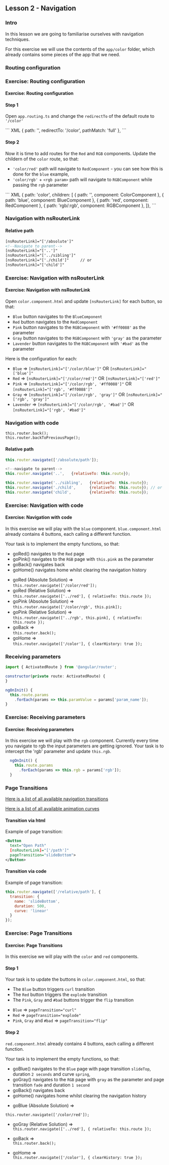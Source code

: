 ## Lesson 2 - Navigation

### Intro

In this lesson we are going to familiarise ourselves with navigation techniques.

For this exercise we will use the contents of the `app/color` folder, which already contains some pieces of the app that we need.

### Routing configuration

<!--implementation of app.rounting.ts and color.component.html component -->
<!--Configuration of app.routing.ts
  Children
  Params-->




### Exercise: Routing configuration
<h4 class="exercise-start">
  <b>Exercise</b>: Routing configuration
</h4>

#### Step 1

Open `app.routing.ts` and change the `redirectTo` of the default route to `'/color'`

<div class="solution-start"></div>
``` XML
{ path: '', redirectTo: '/color', pathMatch: 'full' },
```
<div class="solution-end"></div>

#### Step 2

Now it is time to add routes for the `Red` and `RGB` components.
Update the childern of the `color` route, so that:

 * `'color/red'` path will navigate to `RedComponent` - you can see how this is done for the `blue` example,
 * `'color/rgb'` + `<rgb param>` path will navigate to `RGBComponent` while passing the `rgb` parameter

<div class="solution-start"></div>
``` XML
{ path: 'color', children: [
  { path: '', component: ColorComponent },
  { path: 'blue', component: BlueComponent },
  { path: 'red', component: RedComponent },
  { path: 'rgb/:rgb', component: RGBComponent },
]},
```

<div class="solution-end"></div>

<div class="exercise-end"></div>


### Navigation with nsRouterLink
<!--Navigation with ngRouterLink-->

#### Relative path

``` XML
[nsRouterLink]="['/absolute']"
<!--Navigate to parent-->
[nsRouterLink]="['..']"
[nsRouterLink]="['../sibling']"
[nsRouterLink]="['./child']"     // or
[nsRouterLink]="['child']" 
```

### Exercise: Navigation with nsRouterLink

<h4 class="exercise-start">
  <b>Exercise</b>: Navigation with nsRouterLink
</h4>

Open `color.component.html` and update `[nsRouterLink]` for each button, so that:

 * `Blue` button navigates to the `BlueComponent`
 * `Red` button navigates to the `RedComponent`
 * `Pink` button navigates to the `RGBComponent` with `'#ff0088'` as the parameter
 * `Gray` button navigates to the `RGBComponent` with `'gray'` as the parameter
 * `Lavender` button navigates to the `RGBComponent` with `'#bad'` as the parameter

<div class="solution-start"></div>

Here is the configuration for each: 

 * `Blue` => `[nsRouterLink]="['/color/blue']"` OR `[nsRouterLink]="['blue']"`
 * `Red` => `[nsRouterLink]="['/color/red']"` OR `[nsRouterLink]="['red']"`
 * `Pink` => `[nsRouterLink]="['/color/rgb', '#ff0088']"` OR  `[nsRouterLink]="['rgb', '#ff0088']"`
 * `Gray` => `[nsRouterLink]="['/color/rgb', 'gray']"` OR  `[nsRouterLink]="['rgb', 'gray']"`
 * `Lavender` => `[nsRouterLink]="['/color/rgb', '#bad']"` OR  `[nsRouterLink]="['rgb', '#bad']"`

<div class="solution-end"></div>

<div class="exercise-end"></div>


### Navigation with code
<!--Navigation with with code: router
  Router from ‘@angular/router’
  RouterExtensions from ‘nativescript-angular/router’
  Navigating with params
  Navigating back
  Navigating home (clearHistory)-->

<!-- router back vs back to previous page -->
    this.router.back();
    this.router.backToPreviousPage();


#### Relative path

<!--this.router.navigate('../../parent', {relativeTo: this.route});-->
``` javascript
this.router.navigate(['/absolute/path']);

<!--navigate to parent-->
this.router.navigate('..',   {relativeTo: this.route});

this.router.navigate('../sibling',   {relativeTo: this.route});
this.router.navigate('./child',      {relativeTo: this.route}); // or
this.router.navigate('child',        {relativeTo: this.route});
```


### Exercise: Navigation with code

<h4 class="exercise-start">
  <b>Exercise</b>: Navigation with code
</h4>

In this exercise we will play with the `blue` component.
`blue.component.html` already contains 4 buttons, each calling a different function.

Your task is to implement the empty functions, so that:

 * goRed() navigates to the `Red` page
 * goPink() navigates to the `RGB` page with `this.pink` as the parameter
 * goBack() navigates back
 * goHome() navigates home whilst clearing the navigation history


<div class="solution-start"></div>

 * goRed (Absolute Solution) => <br />
 `this.router.navigate(['/color/red']);`
 * goRed (Relative Solution) => <br />
 `this.router.navigate(['../red'], { relativeTo: this.route });`
 * goPink (Absolute Solution) => <br />
 `this.router.navigate(['/color/rgb', this.pink]);`
 * goPink (Relative Solution) => <br />
 `this.router.navigate(['../rgb', this.pink], { relativeTo: this.route });`
 * goBack => <br />
 `this.router.back();`
 * goHome => <br />
 `this.router.navigate(['/color'], { clearHistory: true });`

<div class="solution-end"></div>


<div class="exercise-end"></div>

### Receiving parameters

``` javascript
import { ActivatedRoute } from '@angular/router';
```

``` javascript
constructor(private route: ActivatedRoute) {
}
```

``` javascript
ngOnInit() {
  this.route.params
    .forEach(params => this.paramValue = params['param_name']);
}
```

### Exercise: Receiving parameters



<h4 class="exercise-start">
  <b>Exercise</b>: Receiving parameters
</h4>

In this exercise we will play with the `rgb` component.
Currently every time you navigate to rgb the input parameters are getting ignored.
Your task is to intercept the 'rgb' parameter and update `this.rgb`.

<div class="solution-start"></div>

``` javascript
  ngOnInit() {
    this.route.params
      .forEach(params => this.rgb = params['rgb']);
  }
```

<div class="solution-end"></div>

<div class="exercise-end"></div>

### Page Transitions


[Here is a list of all available navigation transitions](http://docs.nativescript.org/api-reference/interfaces/_ui_frame_.navigationtransition.html)

[Here is a list of all available animation curves](http://docs.nativescript.org/api-reference/modules/_ui_enums_.animationcurve.html)

#### Transition via html


Example of page transition:

``` XML
<Button
  text="Open Path"
  [nsRouterLink]="['/path']"
  pageTransition="slideBottom">
</Button>
```

#### Transition via code

Example of page transition:

``` javascript
this.router.navigate(['/relative/path'], {
  transition: {
    name: 'slideBottom',
    duration: 500,
    curve: 'linear'
  }
});
```

### Exercise: Page Transitions

<h4 class="exercise-start">
  <b>Exercise</b>: Page Transitions
</h4>

In this exercise we will play with the `color` and `red` components.

#### Step 1

Your task is to update the buttons in `color.component.html`, so that:

 * The `Blue` button triggers `curl` transition
 * The `Red` button triggers the `explode` transition
 * The `Pink`, `Gray` and `#bad` buttons trigger the `flip` transition


<div class="solution-start"></div>

 * `Blue` => `pageTransition="curl"`
 * `Red` => `pageTransition="explode"`
 * `Pink`, `Gray` and `#bad` => `pageTransition="flip"`

<div class="solution-end"></div>


#### Step 2

`red.component.html` already contains 4 buttons, each calling a different function.

Your task is to implement the empty functions, so that:

 * goBlue() navigates to the `Blue` page with page transition `slideTop`, duration `2 seconds` and curve `spring`,
 * goGray() navigates to the `RGB` page with `gray` as the parameter and page transition `fade` and duration `1 second`
 * goBack() navigates back
 * goHome() navigates home whilst clearing the navigation history


<div class="solution-start"></div>

 * goBlue (Absolute Solution) => <br />

 `this.router.navigate(['/color/red']);`
 * goGray (Relative Solution) => <br />
 `this.router.navigate(['../red'], { relativeTo: this.route });`

 * goBack => <br />
 `this.router.back();`
 * goHome => <br />
 `this.router.navigate(['/color'], { clearHistory: true });`

<div class="solution-end"></div>


<div class="exercise-end"></div>

 <!--(do I need it? it seems that PageRoute is redunant now)-->
<!--### Navigating to self-->

<!--### Exercise: Navigating to self-->
